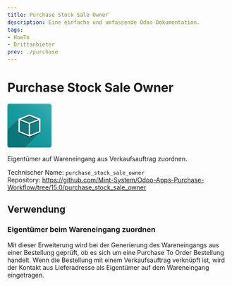 ```yaml
---
title: Purchase Stock Sale Owner
description: Eine einfache und umfassende Odoo-Dokumentation.
tags:
- HowTo
- Drittanbieter
prev: ./purchase
---
```

# Purchase Stock Sale Owner
![icon_oms_box](assets/icon_oms_box.png)

Eigentümer auf Wareneingang aus Verkaufsauftrag zuordnen.

Technischer Name: `purchase_stock_sale_owner`\
Repository: <https://github.com/Mint-System/Odoo-Apps-Purchase-Workflow/tree/15.0/purchase_stock_sale_owner>

## Verwendung

### Eigentümer beim Wareneingang zuordnen

Mit dieser Erweiterung wird bei der Generierung des Wareneingangs aus einer Bestellung geprüft, ob es sich um eine Purchase To Order Bestellung handelt. Wenn die Bestellung mit einem Verkaufsauftrag verknüpft ist, wird der Kontakt aus Lieferadresse als Eigentümer auf dem Wareneingang eingetragen.